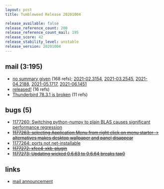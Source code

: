 ```yaml
---
layout: post
title: Tumbleweed Release 20201004

release_available: false
release_reference_count: 200
release_reference_count_mail: 195
release_score: 42
release_stability_level: unstable
release_version: 20201004
---
```


## mail (3:195)

- [no summary given](https://lists.opensuse.org/archives/list/factory@lists.opensuse.org/thread/J2UFDIXKOJVWM74NBQQRHYNOH6C5Z6TS) (168 refs); [2021-02.3154](https://lists.opensuse.org/archives/list/factory@lists.opensuse.org/thread/J2UFDIXKOJVWM74NBQQRHYNOH6C5Z6TS), [2021-03.2545](https://lists.opensuse.org/archives/list/factory@lists.opensuse.org/thread/J2UFDIXKOJVWM74NBQQRHYNOH6C5Z6TS), [2021-04.2188](https://lists.opensuse.org/archives/list/factory@lists.opensuse.org/thread/J2UFDIXKOJVWM74NBQQRHYNOH6C5Z6TS), [2021-05.1717](https://lists.opensuse.org/archives/list/factory@lists.opensuse.org/thread/J2UFDIXKOJVWM74NBQQRHYNOH6C5Z6TS), [2021-06.1451](https://lists.opensuse.org/archives/list/factory@lists.opensuse.org/thread/J2UFDIXKOJVWM74NBQQRHYNOH6C5Z6TS)
- [released!](https://lists.opensuse.org/opensuse-factory/2020-10/msg00036.html) (16 refs)
- [Thunderbird 78.3.1 is broken](https://lists.opensuse.org/opensuse-factory/2020-10/msg00026.html) (11 refs)

## bugs (5)

<!--more-->

- [1177260: Switching python-numpy to plain BLAS causes significant performance regression](https://bugzilla.opensuse.org/show_bug.cgi?id=1177260)
- ~~[1177263: selecting Application Menu from right click on menu starter -> alternatives makes desktop wallpaper and panel disappear](https://bugzilla.opensuse.org/show_bug.cgi?id=1177263)~~
- [1177264: ports not net-installable](https://bugzilla.opensuse.org/show_bug.cgi?id=1177264)
- ~~[1177272: xfce4-xkb-plugin](https://bugzilla.opensuse.org/show_bug.cgi?id=1177272)~~
- ~~[1177273: Updating wicked 0.6.63 to 0.6.64 breaks tap0](https://bugzilla.opensuse.org/show_bug.cgi?id=1177273)~~



## links

- [mail announcement](https://lists.opensuse.org/archives/list/factory@lists.opensuse.org/thread/J2UFDIXKOJVWM74NBQQRHYNOH6C5Z6TS)
